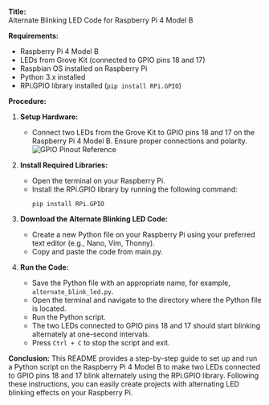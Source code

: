 **Title:**  
Alternate Blinking LED Code for Raspberry Pi 4 Model B

**Requirements:**
- Raspberry Pi 4 Model B
- LEDs from Grove Kit (connected to GPIO pins 18 and 17)
- Raspbian OS installed on Raspberry Pi
- Python 3.x installed
- RPi.GPIO library installed (`pip install RPi.GPIO`)

**Procedure:**
1. **Setup Hardware:**
   - Connect two LEDs from the Grove Kit to GPIO pins 18 and 17 on the Raspberry Pi 4 Model B. Ensure proper connections and polarity. ![GPIO Pinout Reference](https://www.raspberrypi.com/documentation/computers/images/GPIO-Pinout-Diagram-2.png)
   
2. **Install Required Libraries:**
   - Open the terminal on your Raspberry Pi.
   - Install the RPi.GPIO library by running the following command:
     ```
     pip install RPi.GPIO
     ```

3. **Download the Alternate Blinking LED Code:**
   - Create a new Python file on your Raspberry Pi using your preferred text editor (e.g., Nano, Vim, Thonny).
   - Copy and paste the code from main.py.

4. **Run the Code:**
   - Save the Python file with an appropriate name, for example, `alternate_blink_led.py`.
   - Open the terminal and navigate to the directory where the Python file is located.
   - Run the Python script.
   - The two LEDs connected to GPIO pins 18 and 17 should start blinking alternately at one-second intervals.
   - Press `Ctrl + C` to stop the script and exit.

**Conclusion:**
This README provides a step-by-step guide to set up and run a Python script on the Raspberry Pi 4 Model B to make two LEDs connected to GPIO pins 18 and 17 blink alternately using the RPi.GPIO library. Following these instructions, you can easily create projects with alternating LED blinking effects on your Raspberry Pi.